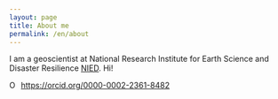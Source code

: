 ```yaml
---
layout: page
title: About me
permalink: /en/about
---
```


I am a geoscientist at National Research Institute for Earth Science and Disaster Resilience [NIED](https://www.bosai.go.jp/e/). Hi!

<div itemscope itemtype="https://schema.org/Person"><a itemprop="sameAs" content="https://orcid.org/0000-0002-2361-8482" href="https://orcid.org/0000-0002-2361-8482" target="orcid.widget" rel="me noopener noreferrer" style="vertical-align:top;"><img src="https://orcid.org/sites/default/files/images/orcid_16x16.png" style="width:1em;margin-right:.5em;" alt="ORCID iD icon">https://orcid.org/0000-0002-2361-8482</a></div>

